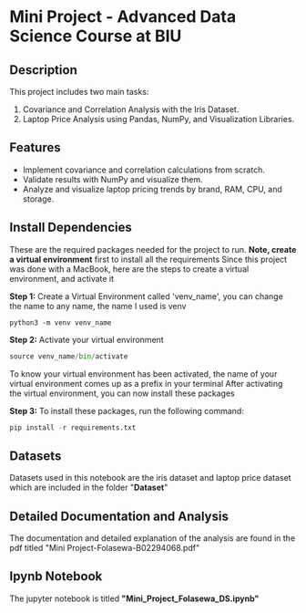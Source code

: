 # Mini Project - Advanced Data Science Course at BIU

## Description
This project includes two main tasks:
1. Covariance and Correlation Analysis with the Iris Dataset.
2. Laptop Price Analysis using Pandas, NumPy, and Visualization Libraries.

## Features
- Implement covariance and correlation calculations from scratch.
- Validate results with NumPy and visualize them.
- Analyze and visualize laptop pricing trends by brand, RAM, CPU, and storage.

## **Install Dependencies**
These are the required packages needed for the project to run.
**Note, create a virtual environment** first to install all the requirements
Since this project was done with a MacBook, here are the steps to create a virtual environment, and activate it

**Step 1:** Create a Virtual Environment called 'venv_name', you can change the name to any name, the name I used is venv

`python3 -m venv venv_name`

**Step 2:** Activate your virtual environment

```python
source venv_name/bin/activate
```

To know your virtual environment has been activated, the name of your virtual environment comes up as a prefix in your terminal
After activating the virtual environment, you can now install these packages

**Step 3:** To install these packages, run the following command:

```python
pip install -r requirements.txt
```

## Datasets
Datasets used in this notebook are the iris dataset and laptop price dataset which are included in the folder "**Dataset**"

## Detailed Documentation and Analysis
The documentation and detailed explanation of the analysis are found in the pdf titled "Mini Project-Folasewa-B02294068.pdf"

## Ipynb Notebook
The jupyter notebook is titled **"Mini_Project_Folasewa_DS.ipynb"**

